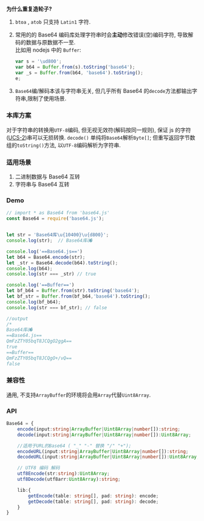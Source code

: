 **为什么重复造轮子?**

1. `btoa` , `atob` 只支持 `Latin1` 字符.
2. 常用的的 Base64 编码库处理字符串时会**主动**修改错误(空)编码字符, 导致解码的数据与原数据不一至.  
   比如用 nodejs 中的 `Buffer`:

    ```js
    var s = '\ud800';
    var b64 = Buffer.from(s).toString('base64');
    var _s = Buffer.from(b64, 'base64').toString();
    e;
    ```

3. `Base64`编/解码本该与字符串无关, 但几乎所有 Base64 的`decode`方法都输出字符串,限制了使用场景.

### 本库方案

对于字符串的转换用`UTF-8`编码, 但无视无效符(解码按同一规则), 保证 js 的字符([UCS-2](https://zh.wikipedia.org/wiki/UTF-16#UTF-16%E8%88%87UCS-2%E7%9A%84%E9%97%9C%E4%BF%82))串可以无损转换.
`decode()` 单纯将`Base64`解析`Byte[]`; 但重写返回字节数组的`toString()`方法, 以`UTF-8`编码解析为字符串.

### 适用场景

1. 二进制数据与 Base64 互转
2. 字符串与 Base64 互转

### Demo

```js
// import * as Base64 from 'base64.js'
const Base64 = require('base64.js');


let str = 'Base64库\u{10400}\u{d800}';
console.log(str);  // Base64库𐐀�

console.log('==Base64.js==')
let b64 = Base64.encode(str);
let _str = Base64.decode(b64).toString();
console.log(b64);
console.log(str === _str) // true

console.log('==Buffer==')
let bf_b64 = Buffer.from(str).toString('base64');
let bf_str = Buffer.from(bf_b64,'base64').toString();
console.log(bf_b64);
console.log(str === bf_str); // false

//output
/*
Base64库𐐀�
==Base64.js==
QmFzZTY05bqT8JCQgO2ggA==
true
==Buffer==
QmFzZTY05bqT8JCQgO+/vQ==
false
```

### 兼容性

通用, 不支持`ArrayBuffer`的环境将会用`Array`代替`Uint8Array`.

### API

```ts
Base64 = {
	encode(input:string|ArrayBuffer|Uint8Array|number[]):string;
	decode(input:string|ArrayBuffer|Uint8Array|number[]):Uint8Array;

	//适用于URL的Base64 ( "_" "-" 替换 "/" "+");
	encodeURL(input:string|ArrayBuffer|Uint8Array|number[]):string;
	decodeURL(input:string|ArrayBuffer|Uint8Array|number[]):Uint8Array;

	// UTF8 编码 解码
	utf8Encode(str:string):Uint8Array;
	utf8Decode(utf8arr:Uint8Array):string;

	lib:{
		getEncode(table: string[], pad: string): encode;
		getDecode(table: string[], pad: string): decode;
	}
}
```
